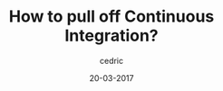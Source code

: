 ---
layout: video
title: "How to pull off Continuous Integration? "
youtube_slug: "FjtpWhfLchg"
date: 20-03-2017
author: cedric
labels:
  - workshop
pushed: true
thumbnail:
description: "Xavier Durand, CTO at Aircall, explains us how they went from 4 underdogs to 50 super-skilled people in 3 years and understand what Continuous Integration really is and why it is important."
---
